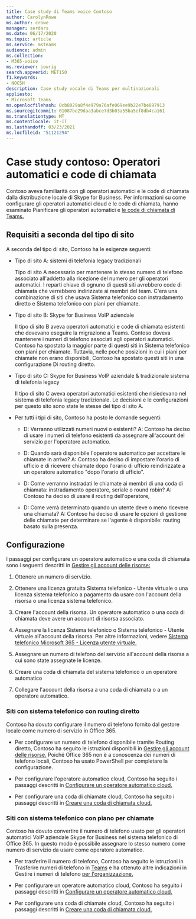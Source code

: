 ```yaml
---
title: Case study di Teams voice Contoso
author: CarolynRowe
ms.author: crowe
manager: serdars
ms.date: 06/17/2020
ms.topic: article
ms.service: msteams
audience: admin
ms.collection:
- M365-voice
ms.reviewer: jowrig
search.appverid: MET150
f1.keywords:
- NOCSH
description: Case study vocale di Teams per multinazionali
appliesto:
- Microsoft Teams
ms.openlocfilehash: 0cb8029a8f4e979a76afe069ee9b22e7be897913
ms.sourcegitcommit: 01087be29daa3abce7d3b03a55ba5ef8db4ca161
ms.translationtype: MT
ms.contentlocale: it-IT
ms.lasthandoff: 03/23/2021
ms.locfileid: "51121294"
---
```

# <a name="contoso-case-study-auto-attendants-and-call-queues"></a>Case study contoso: Operatori automatici e code di chiamata

Contoso aveva familiarità con gli operatori automatici e le code di chiamata dalla distribuzione locale di Skype for Business. Per informazioni su come configurare gli operatori automatici cloud e le code di chiamata, hanno esaminato Pianificare gli operatori automatici e [le code di chiamata di Teams.](plan-auto-attendant-call-queue.md)

## <a name="requirements-depending-on-site-type"></a>Requisiti a seconda del tipo di sito

A seconda del tipo di sito, Contoso ha le esigenze seguenti:

- Tipo di sito A: sistemi di telefonia legacy tradizionali 

  Tipo di sito A necessario per mantenere lo stesso numero di telefono associato all'addetto alla ricezione del numero per gli operatori automatici. I reparti chiave di ognuno di questi siti avrebbero code di chiamata che verrebbero indirizzate ai membri del team. C'era una combinazione di siti che usava Sistema telefonico con instradamento diretto e Sistema telefonico con piani per chiamate.  

- Tipo di sito B: Skype for Business VoIP aziendale 

  Il tipo di sito B aveva operatori automatici e code di chiamata esistenti che dovevano eseguire la migrazione a Teams. Contoso doveva mantenere i numeri di telefono associati agli operatori automatici. Contoso ha spostato la maggior parte di questi siti in Sistema telefonico con piani per chiamate. Tuttavia, nelle poche posizioni in cui i piani per chiamate non erano disponibili, Contoso ha spostato questi siti in una configurazione Di routing diretto.  

- Tipo di sito C: Skype for Business VoIP aziendale & tradizionale sistema di telefonia legacy 

  Il tipo di sito C aveva operatori automatici esistenti che risiedevano nel sistema di telefonia legacy tradizionale. Le decisioni e le configurazioni per questo sito sono state le stesse del tipo di sito A.   

- Per tutti i tipi di sito, Contoso ha posto le domande seguenti:

  - D: Verranno utilizzati numeri nuovi o esistenti? 
    A: Contoso ha deciso di usare i numeri di telefono esistenti da assegnare all'account del servizio per l'operatore automatico. 

  - D: Quando sarà disponibile l'operatore automatico per accettare le chiamate in arrivo? 
    A: Contoso ha deciso di impostare l'orario di ufficio e di ricevere chiamate dopo l'orario di ufficio reindirizzate a un operatore automatico "dopo l'orario di ufficio".  

  - D: Come verranno instradati le chiamate ai membri di una coda di chiamata: instradamento operatore, seriale o round robin? 
    A: Contoso ha deciso di usare il routing dell'operatore, 

  - D: Come verrà determinato quando un utente deve o meno ricevere una chiamata? 
    A: Contoso ha deciso di usare le opzioni di gestione delle chiamate per determinare se l'agente è disponibile: routing basato sulla presenza. 


## <a name="configuration"></a>Configurazione

I passaggi per configurare un operatore automatico e una coda di chiamata sono i seguenti descritti in [Gestire gli account delle risorse:](manage-resource-accounts.md) 

1. Ottenere un numero di servizio. 

2. Ottenere una licenza gratuita Sistema telefonico - Utente virtuale o una licenza sistema telefonico a pagamento da usare con l'account della risorsa o una licenza sistema telefonico.

3. Creare l'account della risorsa. Un operatore automatico o una coda di chiamata deve avere un account di risorsa associato. 

4. Assegnare la licenza Sistema telefonico o Sistema telefonico - Utente virtuale all'account della risorsa. Per altre informazioni, vedere [Sistema telefonico Microsoft 365 - Licenza utente virtuale.](./teams-add-on-licensing/virtual-user.md)

5. Assegnare un numero di telefono del servizio all'account della risorsa a cui sono state assegnate le licenze. 

6. Creare una coda di chiamata del sistema telefonico o un operatore automatico 

7. Collegare l'account della risorsa a una coda di chiamata o a un operatore automatico. 


### <a name="sites-with-phone-system-with-direct-routing"></a>Siti con sistema telefonico con routing diretto 

Contoso ha dovuto configurare il numero di telefono fornito dal gestore locale come numero di servizio in Office 365. 

- Per configurare un numero di telefono disponibile tramite Routing diretto, Contoso ha seguito le istruzioni disponibili in [Gestire gli account delle risorse.](manage-resource-accounts.md) Poiché Office 365 non è a conoscenza dei numeri di telefono locali, Contoso ha usato PowerShell per completare la configurazione.   

- Per configurare l'operatore automatico cloud, Contoso ha seguito i passaggi descritti in [Configurare un operatore automatico cloud.](create-a-phone-system-auto-attendant.md) 

- Per configurare una coda di chiamate cloud, Contoso ha seguito i passaggi descritti in [Creare una coda di chiamata cloud.](create-a-phone-system-call-queue.md)  


### <a name="sites-with-phone-system-with-calling-plan"></a>Siti con sistema telefonico con piano per chiamate

Contoso ha dovuto convertire il numero di telefono usato per gli operatori automatici VoIP aziendale Skype for Business nel sistema telefonico di Office 365. In questo modo è possibile assegnare lo stesso numero come numero di servizio da usare come operatore automatico. 

- Per trasferire il numero di telefono, Contoso ha seguito le istruzioni in Trasferire numeri di telefono in [Teams](./phone-number-calling-plans/transfer-phone-numbers-to-teams.md) e ha ottenuto altre indicazioni in Gestire i numeri di telefono [per l'organizzazione.](./manage-phone-numbers-for-your-organization/manage-phone-numbers-for-your-organization.md)

- Per configurare un operatore automatico cloud, Contoso ha seguito i passaggi descritti in [Configurare un operatore automatico cloud.](create-a-phone-system-auto-attendant.md)

-  Per configurare una coda di chiamate cloud, Contoso ha seguito i passaggi descritti in [Creare una coda di chiamata cloud.](create-a-phone-system-call-queue.md)  

